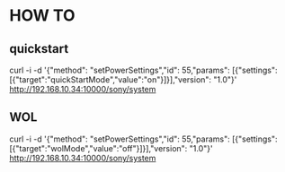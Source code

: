 
# HOW TO


## quickstart
curl -i -d '{"method": "setPowerSettings","id": 55,"params": [{"settings":[{"target":"quickStartMode","value":"on"}]}],"version": "1.0"}' http://192.168.10.34:10000/sony/system


## WOL
curl -i -d '{"method": "setPowerSettings","id": 55,"params": [{"settings":[{"target":"wolMode","value":"off"}]}],"version": "1.0"}' http://192.168.10.34:10000/sony/system
